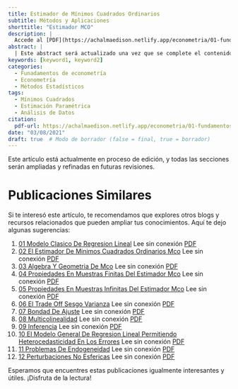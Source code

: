 ```yaml
---
title: Estimador de Mínimos Cuadrados Ordinarios
subtitle: Métodos y Aplicaciones
shorttitle: "Estimador MCO"
description: |
  Accede al [PDF](https://achalmaedison.netlify.app/econometria/01-fundamentos-econometria/2021-03-08-02-el-estimador-de-minimos-cuadrados-ordinarios-mco/index.pdf) completo aquí.
abstract: |
  | Este abstract será actualizado una vez que se complete el contenido final del artículo.
keywords: [keyword1, keyword2]
categories:
  - Funadamentos de econometría
  - Econometría  
  - Métodos Estadísticos
tags:
  - Mínimos Cuadrados  
  - Estimación Paramétrica  
  - Análisis de Datos
citation:
  pdf-url: https://achalmaedison.netlify.app/econometria/01-fundamentos-econometria/2021-03-08-02-el-estimador-de-minimos-cuadrados-ordinarios-mco/index.pdf
date: "03/08/2021"
draft: true  # Modo de borrador (false = final, true = borrador)
---
```








Este artículo está actualmente en proceso de edición, y todas las secciones serán ampliadas y refinadas en futuras revisiones.


# Publicaciones Similares

Si te interesó este artículo, te recomendamos que explores otros blogs y recursos relacionados que pueden ampliar tus conocimientos. Aquí te dejo algunas sugerencias:


1. [01 Modelo Clasico De Regresion Lineal](https://achalmaedison.netlify.app/econometria/01-fundamentos-econometria/2021-03-01-01-modelo-clasico-de-regresion-lineal) Lee sin conexión [PDF](https://achalmaedison.netlify.app/econometria/01-fundamentos-econometria/2021-03-01-01-modelo-clasico-de-regresion-lineal/index.pdf)
2. [02 El Estimador De Minimos Cuadrados Ordinarios Mco](https://achalmaedison.netlify.app/econometria/01-fundamentos-econometria/2021-03-08-02-el-estimador-de-minimos-cuadrados-ordinarios-mco) Lee sin conexión [PDF](https://achalmaedison.netlify.app/econometria/01-fundamentos-econometria/2021-03-08-02-el-estimador-de-minimos-cuadrados-ordinarios-mco/index.pdf)
3. [03 Algebra Y Geometria De Mco](https://achalmaedison.netlify.app/econometria/01-fundamentos-econometria/2021-03-15-03-algebra-y-geometria-de-mco) Lee sin conexión [PDF](https://achalmaedison.netlify.app/econometria/01-fundamentos-econometria/2021-03-15-03-algebra-y-geometria-de-mco/index.pdf)
4. [04 Propiedades En Muestras Finitas Del Estimador Mco](https://achalmaedison.netlify.app/econometria/01-fundamentos-econometria/2021-03-22-04-propiedades-en-muestras-finitas-del-estimador-mco) Lee sin conexión [PDF](https://achalmaedison.netlify.app/econometria/01-fundamentos-econometria/2021-03-22-04-propiedades-en-muestras-finitas-del-estimador-mco/index.pdf)
5. [05 Propiedades En Muestras Infinitas Del Estimador Mco](https://achalmaedison.netlify.app/econometria/01-fundamentos-econometria/2021-03-29-05-propiedades-en-muestras-infinitas-del-estimador-mco) Lee sin conexión [PDF](https://achalmaedison.netlify.app/econometria/01-fundamentos-econometria/2021-03-29-05-propiedades-en-muestras-infinitas-del-estimador-mco/index.pdf)
6. [06 El Trade Off Sesgo Varianza](https://achalmaedison.netlify.app/econometria/01-fundamentos-econometria/2021-04-10-06-el-trade-off-sesgo-varianza) Lee sin conexión [PDF](https://achalmaedison.netlify.app/econometria/01-fundamentos-econometria/2021-04-10-06-el-trade-off-sesgo-varianza/index.pdf)
7. [07 Bondad De Ajuste](https://achalmaedison.netlify.app/econometria/01-fundamentos-econometria/2021-04-19-07-bondad-de-ajuste) Lee sin conexión [PDF](https://achalmaedison.netlify.app/econometria/01-fundamentos-econometria/2021-04-19-07-bondad-de-ajuste/index.pdf)
8. [08 Multicolinealidad](https://achalmaedison.netlify.app/econometria/01-fundamentos-econometria/2021-04-26-08-multicolinealidad) Lee sin conexión [PDF](https://achalmaedison.netlify.app/econometria/01-fundamentos-econometria/2021-04-26-08-multicolinealidad/index.pdf)
9. [09 Inferencia](https://achalmaedison.netlify.app/econometria/01-fundamentos-econometria/2021-05-03-09-inferencia) Lee sin conexión [PDF](https://achalmaedison.netlify.app/econometria/01-fundamentos-econometria/2021-05-03-09-inferencia/index.pdf)
10. [10 El Modelo General De Regresion Lineal Permitiendo Heterocedasticidad En Los Errores](https://achalmaedison.netlify.app/econometria/01-fundamentos-econometria/2021-05-10-10-el-modelo-general-de-regresion-lineal-permitiendo-heterocedasticidad-en-los-errores) Lee sin conexión [PDF](https://achalmaedison.netlify.app/econometria/01-fundamentos-econometria/2021-05-10-10-el-modelo-general-de-regresion-lineal-permitiendo-heterocedasticidad-en-los-errores/index.pdf)
11. [11 Problemas De Endogeneidad](https://achalmaedison.netlify.app/econometria/01-fundamentos-econometria/2021-05-17-11-problemas-de-endogeneidad) Lee sin conexión [PDF](https://achalmaedison.netlify.app/econometria/01-fundamentos-econometria/2021-05-17-11-problemas-de-endogeneidad/index.pdf)
12. [12 Perturbaciones No Esfericas](https://achalmaedison.netlify.app/econometria/01-fundamentos-econometria/2021-05-24-12-perturbaciones-no-esfericas) Lee sin conexión [PDF](https://achalmaedison.netlify.app/econometria/01-fundamentos-econometria/2021-05-24-12-perturbaciones-no-esfericas/index.pdf)


Esperamos que encuentres estas publicaciones igualmente interesantes y útiles. ¡Disfruta de la lectura!

